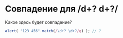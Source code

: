 # Совпадение для /d+? d+?/

Какое здесь будет совпадение?

```js
alert( "123 456".match(/\d+? \d+?/g) ); // ?
```
